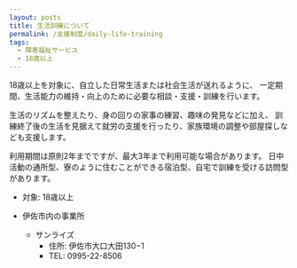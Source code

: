 ```yaml
---
layout: posts
title: 生活訓練について
permalink: /支援制度/daily-life-training
tags:
  - 障害福祉サービス
  - 18歳以上
---
```


18歳以上を対象に、自立した日常生活または社会生活が送れるように、
一定期間、生活能力の維持・向上のために必要な相談・支援・訓練を行います。

生活のリズムを整えたり、身の回りの家事の練習、趣味の発見などに加え、
訓練終了後の生活を見据えて就労の支援を行ったり、家族環境の調整や部屋探しなども支援します。

利用期間は原則2年までですが、最大3年まで利用可能な場合があります。
日中活動の通所型、寮のように住むことができる宿泊型、自宅で訓練を受ける訪問型があります。

- 対象: 18歳以上

- 伊佐市内の事業所
  - サンライズ
    - 住所: 伊佐市大口大田130−1
    - TEL: 0995-22-8506
